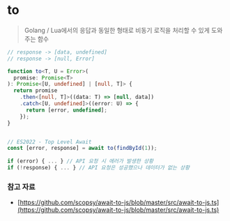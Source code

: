 # to

> Golang / Lua에서의 응답과 동일한 형태로 비동기 로직을 처리할 수 있게 도와주는 함수

```typescript
// response -> [data, undefined]
// response -> [null, Error]

function to<T, U = Error>(
  promise: Promise<T>
): Promise<[U, undefined] | [null, T]> {
  return promise
    .then<[null, T]>((data: T) => [null, data])
    .catch<[U, undefined]>((error: U) => {
      return [error, undefined];
    });
}


// ES2022 - Top Level Await
const [error, response] = await to(findById(1));
  
if (error) { ... } // API 요청 시 에러가 발생한 상황
if (!response) { ... } // API 요청은 성공했으나 데이터가 없는 상황
```

### 참고 자료

* [https://github.com/scopsy/await-to-js/blob/master/src/await-to-js.ts](https://github.com/scopsy/await-to-js/blob/master/src/await-to-js.ts)
